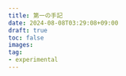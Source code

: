 ```yaml
---
title: 第一の手記
date: 2024-08-08T03:29:08+09:00
draft: true
toc: false
images:
tag:
- experimental
---
```





